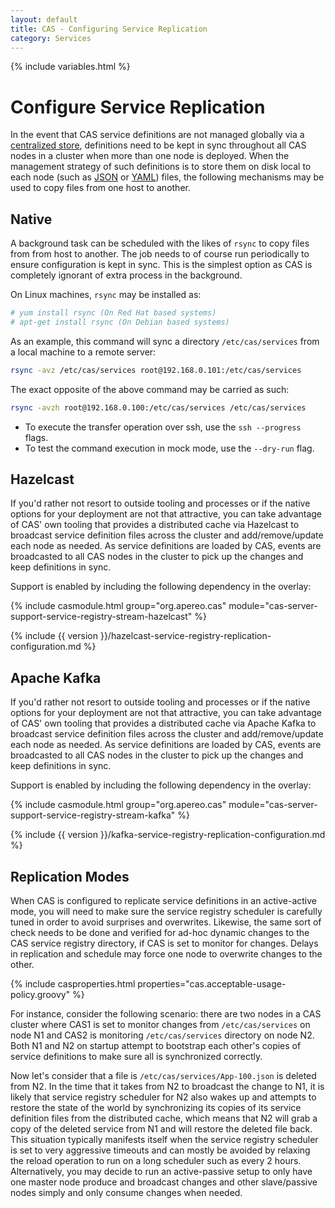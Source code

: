 ```yaml
---
layout: default
title: CAS - Configuring Service Replication
category: Services
---
```


{% include variables.html %}

# Configure Service Replication

In the event that CAS service definitions are not managed globally via a [centralized store](Service-Management.html), 
definitions need to be kept in sync throughout all CAS nodes in a cluster when more than one node is deployed. 
When the management strategy of such definitions is to store them on disk local to 
each node (such as [JSON](JSON-Service-Management.html) or [YAML](YAML-Service-Management.html)) files, 
the following mechanisms may be used to copy files from one host to another.

## Native

A background task can be scheduled with the likes of `rsync` to copy files from from host to another. 
The job needs to of course run periodically to ensure configuration is kept in sync. 
This is the simplest option as CAS is completely ignorant of extra process in the background.

On Linux machines, `rsync` may be installed as:

```bash
# yum install rsync (On Red Hat based systems)
# apt-get install rsync (On Debian based systems)
```

As an example, this command will sync a directory `/etc/cas/services` from a local machine to a remote server:

```bash
rsync -avz /etc/cas/services root@192.168.0.101:/etc/cas/services
```

The exact opposite of the above command may be carried as such:

```bash
rsync -avzh root@192.168.0.100:/etc/cas/services /etc/cas/services
```

- To execute the transfer operation over ssh, use the `ssh --progress` flags.
- To test the command execution in mock mode, use the `--dry-run` flag.

## Hazelcast

If you'd rather not resort to outside tooling and processes or if the native options for your 
deployment are not that attractive, you can take advantage of CAS' own tooling that provides a 
distributed cache via Hazelcast to broadcast service definition files across the cluster and add/remove/update 
each node as needed. As service definitions are loaded by CAS, events are broadcasted to all 
CAS nodes in the cluster to pick up the changes and keep definitions in sync. 

Support is enabled by including the following dependency in the overlay:

{% include casmodule.html group="org.apereo.cas" module="cas-server-support-service-registry-stream-hazelcast" %}

{% include {{ version }}/hazelcast-service-registry-replication-configuration.md %}

## Apache Kafka

If you'd rather not resort to outside tooling and processes or if the native options for your 
deployment are not that attractive, you can take advantage of CAS' own tooling that provides a 
distributed cache via Apache Kafka to broadcast service definition files across the cluster and add/remove/update 
each node as needed. As service definitions are loaded by CAS, events are broadcasted to all 
CAS nodes in the cluster to pick up the changes and keep definitions in sync. 

Support is enabled by including the following dependency in the overlay:

{% include casmodule.html group="org.apereo.cas" module="cas-server-support-service-registry-stream-kafka" %}

{% include {{ version }}/kafka-service-registry-replication-configuration.md %}

## Replication Modes

When CAS is configured to replicate service definitions in an 
active-active mode, you will need to make sure the service registry 
scheduler is carefully tuned in order to avoid surprises and overwrites. Likewise, the same 
sort of check needs to be done and verified for ad-hoc dynamic changes to the CAS service 
registry directory, if CAS is set to monitor for changes. Delays in replication and 
schedule may force one node to overwrite changes to the other. 

{% include casproperties.html properties="cas.acceptable-usage-policy.groovy" %}


For instance, consider the following scenario: there are two nodes in a CAS cluster 
where CAS1 is set to monitor changes from `/etc/cas/services` on node N1 and CAS2 is 
monitoring `/etc/cas/services` directory on node N2. Both N1 and N2 on startup attempt 
to bootstrap each other's copies of service definitions to make sure all is synchronized correctly. 

Now let's consider that a file is `/etc/cas/services/App-100.json` is deleted from 
N2. In the time that it takes from N2 to broadcast the change to N1, it is likely that 
service registry scheduler for N2 also wakes up and attempts to restore the state of 
the world by synchronizing its copies of its service definition files from the 
distributed cache, which means that N2 will grab a copy of the deleted service 
from N1 and will restore the deleted file back. This situation typically manifests 
itself when the service registry scheduler is set to very aggressive timeouts and 
can mostly be avoided by relaxing the reload operation to run on a long scheduler 
such as every 2 hours. Alternatively, you may decide to run an active-passive setup 
to only have one master node produce and broadcast changes and other slave/passive 
nodes simply and only consume changes when needed.
